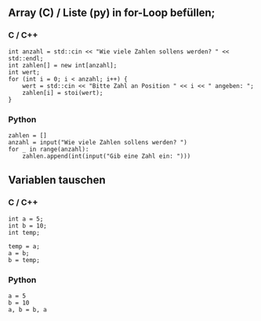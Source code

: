 ## Array (C) / Liste (py) in for-Loop befüllen;

### C / C++

```
int anzahl = std::cin << "Wie viele Zahlen sollens werden? " << std::endl;
int zahlen[] = new int[anzahl];
int wert;
for (int i = 0; i < anzahl; i++) {
    wert = std::cin << "Bitte Zahl an Position " << i << " angeben: ";
    zahlen[i] = stoi(wert);
}
```
### Python
```
zahlen = []
anzahl = input("Wie viele Zahlen sollens werden? ")
for _ in range(anzahl):
    zahlen.append(int(input("Gib eine Zahl ein: ")))
```

## Variablen tauschen

### C / C++

```
int a = 5;
int b = 10;
int temp;

temp = a;
a = b;
b = temp;
```

### Python
```
a = 5
b = 10
a, b = b, a
```
